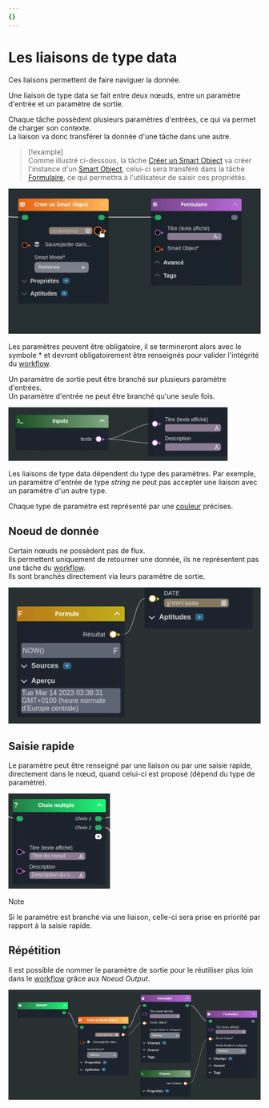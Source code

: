 ```yaml
---
{}
---
```

   
# Les liaisons de type data   
   
Ces liaisons permettent de faire naviguer la donnée.   
   
Une liaison de type data se fait entre deux nœuds, entre un paramètre d'entrée et un paramètre de sortie.   
   
Chaque tâche possèdent plusieurs paramètres d'entrées, ce qui va permet de charger son contexte.   
La liaison va donc transférer la donnée d'une tâche dans une autre.   
   
> [!example]   
>Comme illustré ci-dessous, la tâche [Créer un Smart Object](../R%C3%A9f%C3%A9rences%20des%20noeuds/Cr%C3%A9er%20un%20Smart%20Object.md) va créer l'instance d'un [Smart Object](../_glossaire/Glossaire.md), celui-ci sera transféré dans la tâche [Formulaire](../R%C3%A9f%C3%A9rences%20des%20noeuds/Formulaire.md), ce qui permettra à l'utilisateur de saisir ces propriétés.   
   
![](../_assets/images/workflows/liaison_node.gif)   
   
Les paramètres peuvent être obligatoire, il se termineront alors avec le symbole \* et devront obligatoirement être renseignés pour valider l'intégrité du [workflow](../_glossaire/Glossaire.md).   
   
Un paramètre de sortie peut être branché sur plusieurs paramètre d'entrées.   
Un paramètre d'entrée ne peut être branché qu'une seule fois.   
   
![](../_assets/images/workflows/parameters-links.png)   
   
Les liaisons de type data dépendent du type des paramètres. Par exemple, un paramètre d'entrée de type *string* ne peut pas accepter une liaison avec un paramètre d'un autre type.    
   
Chaque type de paramètre est représenté par une [couleur](../05%20-%20Workflows%2C%20cr%C3%A9er%20votre%20logique%20m%C3%A9tier/3%20-%20La%20signification%20des%20couleurs.md) précises.   
   
## Noeud de donnée   
   
Certain nœuds ne possèdent pas de flux.   
Ils permettent uniquement de retourner une donnée, ils ne représentent pas une tâche du [workflow](../_glossaire/Glossaire.md).   
Ils sont branchés directement via leurs paramètre de sortie.   
   
![](../_assets/images/workflows/sample-data-links.png)   
   
## Saisie rapide   
   
Le paramètre peut être renseigné par une liaison ou par une saisie rapide, directement dans le nœud, quand celui-ci est proposé (dépend du type de paramètre).   
   
![](../_assets/images/workflows/fast-types.png)   
   
> [!note]   
>Si le paramètre est branché via une liaison, celle-ci sera prise en priorité par rapport à la saisie rapide.   
   
## Répétition   
   
Il est possible de nommer le paramètre de sortie pour le réutiliser plus loin dans le [workflow](../_glossaire/Glossaire.md) grâce aux _Noeud Output_.   
   
![](../_assets/images/workflows/output.png)